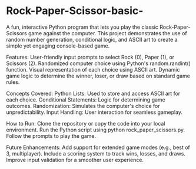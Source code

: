 # Rock-Paper-Scissor-basic-
A fun, interactive Python program that lets you play the classic Rock-Paper-Scissors game against the computer. This project demonstrates the use of random number generation, conditional logic, and ASCII art to create a simple yet engaging console-based game.

Features:
User-friendly input prompts to select Rock (0), Paper (1), or Scissors (2).
Randomized computer choice using Python's random.randint() function.
Visual representation of each choice using ASCII art.
Dynamic game logic to determine the winner, loser, or draw based on standard game rules.

Concepts Covered:
Python Lists: Used to store and access ASCII art for each choice.
Conditional Statements: Logic for determining game outcomes.
Randomization: Simulates the computer's choice for unpredictability.
Input Handling: User interaction for seamless gameplay.

How to Run:
Clone the repository or copy the code into your local environment.
Run the Python script using python rock_paper_scissors.py.
Follow the prompts to play the game.

Future Enhancements:
Add support for extended game modes (e.g., best of 3, multiplayer).
Include a scoring system to track wins, losses, and draws.
Improve input validation for a smoother user experience.
